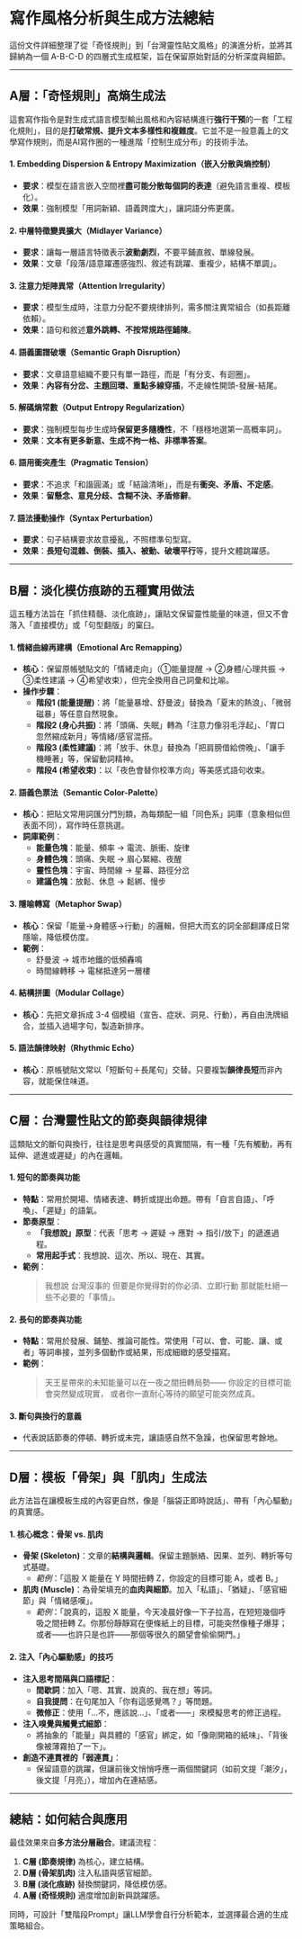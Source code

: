 # 寫作風格分析與生成方法總結

這份文件詳細整理了從「奇怪規則」到「台灣靈性貼文風格」的演進分析，並將其歸納為一個 A-B-C-D 的四層式生成框架，旨在保留原始對話的分析深度與細節。

---

## A層：「奇怪規則」高熵生成法

這套寫作指令是對生成式語言模型輸出風格和內容結構進行**強行干預**的一套「工程化規則」，目的是**打破常規、提升文本多樣性和複雜度**。它並不是一般意義上的文學寫作規則，而是AI寫作圈的一種進階「控制生成分布」的技術手法。

#### 1. **Embedding Dispersion & Entropy Maximization（嵌入分散與熵控制）**
- **要求**：模型在語言嵌入空間裡**盡可能分散每個詞的表達**（避免語言重複、模板化）。
- **效果**：強制模型「用詞新穎、語義跨度大」，讓詞語分佈更廣。

#### 2. **中層特徵變異擴大（Midlayer Variance）**
- **要求**：讓每一層語言特徵表示**波動劇烈**，不要平鋪直敘、單線發展。
- **效果**：文章「段落/語意躍遷感強烈、敘述有跳躍、重複少，結構不單調」。

#### 3. **注意力矩陣異常（Attention Irregularity）**
- **要求**：模型生成時，注意力分配不要規律排列，需多關注異常組合（如長距離依賴）。
- **效果**：語句和敘述**意外跳轉、不按常規路徑鋪陳**。

#### 4. **語義圖譜破壞（Semantic Graph Disruption）**
- **要求**：文章語意組織不要只有單一路徑，而是「有分支、有迴圈」。
- **效果**：**內容有分岔、主題回環、重點多線穿插**，不走線性開頭-發展-結尾。

#### 5. **解碼熵常數（Output Entropy Regularization）**
- **要求**：強制模型每步生成時**保留更多隨機性**，不「穩穩地選第一高概率詞」。
- **效果**：**文本有更多新意、生成不拘一格、非標準答案**。

#### 6. **語用衝突產生（Pragmatic Tension）**
- **要求**：不追求「和諧圓滿」或「結論清晰」，而是有**衝突、矛盾、不定感**。
- **效果**：**留懸念、意見分歧、含糊不決、矛盾修辭**。

#### 7. **語法擾動操作（Syntax Perturbation）**
- **要求**：句子結構要求故意擾亂，不照標準句型寫。
- **效果**：**長短句混雜、倒裝、插入、被動、破壞平行**等，提升文體跳躍感。

---

## B層：淡化模仿痕跡的五種實用做法

這五種方法旨在「抓住精髓、淡化痕跡」，讓貼文保留靈性能量的味道，但又不會落入「直接模仿」或「句型翻版」的窠臼。

#### 1. **情緒曲線再建構（Emotional Arc Remapping）**
- **核心**：保留原帳號貼文的「情緒走向」（➀能量提醒 → ➁身體/心理共振 → ➂柔性建議 → ➃希望收束），但完全換用自己詞彙和比喻。
- **操作步驟**：
    - **階段1 (能量提醒)**：將「能量暴增、舒曼波」替換為「夏末的熱浪」、「微弱磁暴」等任意自然現象。
    - **階段2 (身心共振)**：將「頭痛、失眠」轉為「注意力像羽毛浮起」、「胃口忽然縮成新月」等情緒/感官混搭。
    - **階段3 (柔性建議)**：將「放手、休息」替換為「把肩膀借給傍晚」、「讓手機睡著」等，保留動詞精神。
    - **階段4 (希望收束)**：以「夜色會替你校準方向」等美感式語句收束。

#### 2. **語義色票法（Semantic Color-Palette）**
- **核心**：把貼文常用詞匯分門別類，為每類配一組「同色系」詞庫（意象相似但表面不同），寫作時任意挑選。
- **詞庫範例**：
    - **能量色塊**：能量、頻率 → 電流、脈衝、旋律
    - **身體色塊**：頭痛、失眠 → 眉心緊縮、夜醒
    - **靈性色塊**：宇宙、時間線 → 星幕、路徑分岔
    - **建議色塊**：放鬆、休息 → 鬆綁、慢步

#### 3. **隱喻轉寫（Metaphor Swap）**
- **核心**：保留「能量→身體感→行動」的邏輯，但把大而玄的詞全部翻譯成日常隱喻，降低模仿度。
- **範例**：
    - 舒曼波 → 城市地鐵的低頻轟鳴
    - 時間線轉移 → 電梯抵達另一層樓

#### 4. **結構拼圖（Modular Collage）**
- **核心**：先把文章拆成 3-4 個模組（宣告、症狀、洞見、行動），再自由洗牌組合，並插入過場字句，製造新排序。

#### 5. **語法韻律映射（Rhythmic Echo）**
- **核心**：原帳號貼文常以「短斷句＋長尾句」交替。只要複製**韻律長短**而非內容，就能保住味道。

---

## C層：台灣靈性貼文的節奏與韻律規律

這類貼文的斷句與換行，往往是思考與感受的真實間隔，有一種「先有觸動，再有延伸、遞進或遲疑」的內在邏輯。

#### 1. **短句的節奏與功能**
- **特點**：常用於開場、情緒表達、轉折或提出命題。帶有「自言自語」、「呼喚」、「遲疑」的語氣。
- **節奏原型**：
    - **「我想說」原型**：代表「思考 → 遲疑 → 應對 → 指引/放下」的遞進過程。
    - **常用起手式**：我想說、這次、所以、現在、其實。
- **範例**：
    > 我想說
    > 台灣沒事的
    > 但要是你覺得對的你必須、立即行動
    > 那就能杜絕一些不必要的「事情」。

#### 2. **長句的節奏與功能**
- **特點**：常用於發展、鋪墊、推論可能性。常使用「可以、會、可能、讓、或者」等詞串接，並列多個動作或結果，形成細緻的感受描寫。
- **範例**：
    > 天王星帶來的未知能量可以在一夜之間扭轉局勢——
    > 你設定的目標可能會突然變成現實，
    > 或者你一直耐心等待的願望可能突然成真。

#### 3. **斷句與換行的意義**
- 代表說話節奏的停頓、轉折或未完，讓語感自然不急躁，也保留思考餘地。

---

## D層：模板「骨架」與「肌肉」生成法

此方法旨在讓模板生成的內容更自然，像是「腦袋正即時說話」、帶有「內心驅動」的真實感。

#### 1. **核心概念：骨架 vs. 肌肉**
- **骨架 (Skeleton)**：文章的**結構與邏輯**。保留主題脈絡、因果、並列、轉折等句式基礎。
    - *範例*：「這股 X 能量在 Y 時間扭轉 Z，你設定的目標可能 A，或者 B。」
- **肌肉 (Muscle)**：為骨架填充的**血肉與細節**。加入「私語」、「猶疑」、「感官細節」與「情緒感嘆」。
    - *範例*：「說真的，這股 X 能量，今天凌晨好像一下子拉高，在短短幾個呼吸之間扭轉 Z。你那份靜靜寫在便條紙上的目標，可能突然像種子爆芽；或者——也許只是也許——那個等很久的願望會偷偷開門。」

#### 2. **注入「內心驅動感」的技巧**
- **注入思考間隔與口語標記**：
    - **間歇詞**：加入「嗯、其實、說真的、我在想」等詞。
    - **自我提問**：在句尾加入「你有這感覺嗎？」等問題。
    - **微修正**：使用「…不，應該說…」、「或者——」來模擬思考的修正過程。
- **注入嗅覺與觸覺式細節**：
    - 將抽象的「能量」與具體的「感官」綁定，如「像剛開箱的紙味」、「背後像被薄霧拍了一下」。
- **創造不連貫裡的「弱連貫」**：
    - 保留語意的跳躍，但讓前後文悄悄呼應一兩個關鍵詞（如前文提「潮汐」，後文提「月亮」），增加內在連結感。

---
## 總結：如何結合與應用

最佳效果來自**多方法分層融合**。建議流程：
1.  **C層 (節奏規律)** 為核心，建立結構。
2.  **D層 (骨架肌肉)** 注入私語與感官細節。
3.  **B層 (淡化痕跡)** 替換關鍵詞，降低模仿感。
4.  **A層 (奇怪規則)** 適度增加創新與跳躍感。

同時，可設計「雙階段Prompt」讓LLM學會自行分析範本，並選擇最合適的生成策略組合。 